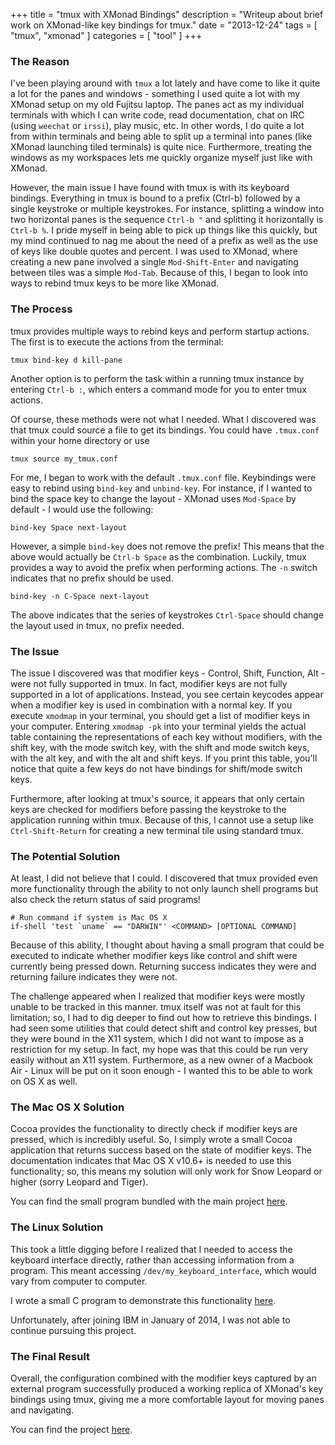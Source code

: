 +++
title = "tmux with XMonad Bindings"
description = "Writeup about brief work on XMonad-like key bindings for tmux."
date = "2013-12-24"
tags = [ "tmux", "xmonad" ]
categories = [ "tool" ]
+++

### The Reason ###

I've been playing around with `tmux` a lot lately and have come to like it
quite a lot for the panes and windows - something I used quite a lot with my
XMonad setup on my old Fujitsu laptop. The panes act as my individual
terminals with which I can write code, read documentation, chat on IRC (using
`weechat` or `irssi`), play music, etc. In other words, I do quite a lot from
within terminals and being able to split up a terminal into panes (like XMonad
launching tiled terminals) is quite nice. Furthermore, treating the windows
as my workspaces lets me quickly organize myself just like with XMonad.

However, the main issue I have found with tmux is with its keyboard bindings.
Everything in tmux is bound to a prefix (Ctrl-b) followed by a single keystroke
or multiple keystrokes. For instance, splitting a window into two horizontal
panes is the sequence `Ctrl-b "` and splitting it horizontally is `Ctrl-b %`.
I pride myself in being able to pick up things like this quickly, but my mind
continued to nag me about the need of a prefix as well as the use of keys like
double quotes and percent. I was used to XMonad, where creating a new pane
involved a single `Mod-Shift-Enter` and navigating between tiles was a simple
`Mod-Tab`. Because of this, I began to look into ways to rebind tmux keys to
be more like XMonad.

### The Process ###

tmux provides multiple ways to rebind keys and perform startup actions. The
first is to execute the actions from the terminal:

```raw
tmux bind-key d kill-pane
```

Another option is to perform the task within a running tmux instance by
entering `Ctrl-b :`, which enters a command mode for you to enter tmux actions.

Of course, these methods were not what I needed. What I discovered was that
tmux could source a file to get its bindings. You could have `.tmux.conf`
within your home directory or use

```raw
tmux source my_tmux.conf
```

For me, I began to work with the default `.tmux.conf` file. Keybindings were
easy to rebind using `bind-key` and `unbind-key`. For instance, if I wanted
to bind the space key to change the layout - XMonad uses `Mod-Space` by
default - I would use the following:

```raw
bind-key Space next-layout
```

However, a simple `bind-key` does not remove the prefix! This means that the
above would actually be `Ctrl-b Space` as the combination. Luckily, tmux
provides a way to avoid the prefix when performing actions. The `-n` switch
indicates that no prefix should be used.

```raw
bind-key -n C-Space next-layout
```

The above indicates that the series of keystrokes `Ctrl-Space` should change
the layout used in tmux, no prefix needed.

### The Issue ###

The issue I discovered was that modifier keys - Control, Shift, Function, Alt -
were not fully supported in tmux. In fact, modifier keys are not fully
supported in a lot of applications. Instead, you see certain keycodes appear
when a modifier key is used in combination with a normal key. If you execute
`xmodmap` in your terminal, you should get a list of modifier keys in your
computer. Entering `xmodmap -pk` into your terminal yields the actual table
containing the representations of each key without modifiers, with the shift
key, with the mode switch key, with the shift and mode switch keys, with the
alt key, and with the alt and shift keys. If you print this table, you'll
notice that quite a few keys do not have bindings for shift/mode switch keys.

Furthermore, after looking at tmux's source, it appears that only certain keys
are checked for modifiers before passing the keystroke to the application
running within tmux. Because of this, I cannot use a setup like 
`Ctrl-Shift-Return` for creating a new terminal tile using standard tmux.

### The Potential Solution ###

At least, I did not believe that I could. I discovered that tmux provided even
more functionality through the ability to not only launch shell programs but
also check the return status of said programs!

```raw
# Run command if system is Mac OS X
if-shell 'test `uname` == "DARWIN"' <COMMAND> [OPTIONAL COMMAND]
```

Because of this ability, I thought about having a small program that could be
executed to indicate whether modifier keys like control and shift were
currently being pressed down. Returning success indicates they were and
returning failure indicates they were not.

The challenge appeared when I realized that modifier keys were mostly unable
to be tracked in this manner. tmux itself was not at fault for this limitation;
so, I had to dig deeper to find out how to retrieve this bindings. I had seen
some utilities that could detect shift and control key presses, but they were
bound in the X11 system, which I did not want to impose as a restriction for my
setup. In fact, my hope was that this could be run very easily without an X11
system. Furthermore, as a new owner of a Macbook Air - Linux will be put on it
soon enough - I wanted this to be able to work on OS X as well.

### The Mac OS X Solution ###

Cocoa provides the functionality to directly check if modifier keys are
pressed, which is incredibly useful. So, I simply wrote a small Cocoa
application that returns success based on the state of modifier keys. The
documentation indicates that Mac OS X v10.6+ is needed to use this 
functionality; so, this means my solution will only work for Snow Leopard or
higher (sorry Leopard and Tiger).

You can find the small program bundled with the main project
[here](/software/tmux-xmonad-bindings/).

### The Linux Solution ###

This took a little digging before I realized that I needed to access the
keyboard interface directly, rather than accessing information from a
program. This meant accessing `/dev/my_keyboard_interface`, which would vary
from computer to computer.

I wrote a small C program to demonstrate this functionality
[here](/software/keyboard-state/).

Unfortunately, after joining IBM in January of 2014, I was not able to
continue pursuing this project.

### The Final Result ###

Overall, the configuration combined with the modifier keys captured by an
external program successfully produced a working replica of XMonad's key
bindings using tmux, giving me a more comfortable layout for moving
panes and navigating.

You can find the project [here](/software/tmux-xmonad-bindings/).

